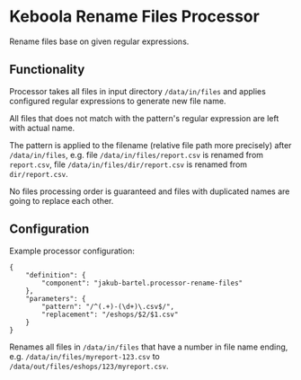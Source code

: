 # Keboola Rename Files Processor

Rename files base on given regular expressions.

## Functionality

Processor takes all files in input directory `/data/in/files` and applies configured regular expressions to generate
new file name.

All files that does not match with the pattern's regular expression are left with actual name.

The pattern is applied to the filename (relative file path more precisely) after `/data/in/files`, e.g. file
`/data/in/files/report.csv` is renamed from `report.csv`, file `/data/in/files/dir/report.csv` is renamed
from `dir/report.csv`.

No files processing order is guaranteed and files with duplicated names are going to replace each other.

## Configuration

Example processor configuration:
```
{
    "definition": {
        "component": "jakub-bartel.processor-rename-files"
    },
    "parameters": {
        "pattern": "/^(.+)-(\d+)\.csv$/",
        "replacement": "/eshops/$2/$1.csv"
    }
}
```

Renames all files in `/data/in/files` that have a number in file name ending, e.g. `/data/in/files/myreport-123.csv`
to `/data/out/files/eshops/123/myreport.csv`.
